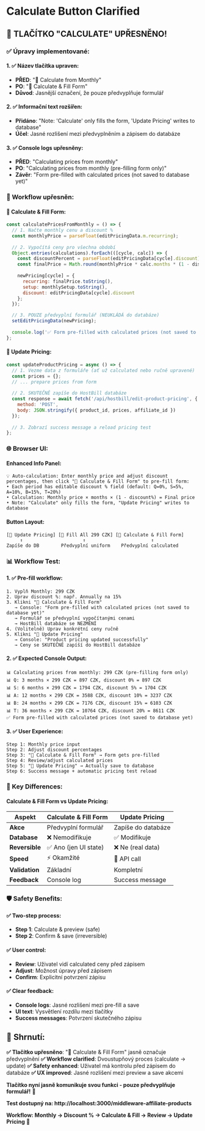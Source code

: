 # Calculate Button Clarified

## 🎯 **TLAČÍTKO "CALCULATE" UPŘESNĚNO!**

### ✅ **Úpravy implementované:**

#### **1. ✅ Název tlačítka upraven:**
- **PŘED**: "🧮 Calculate from Monthly"
- **PO**: "🧮 Calculate & Fill Form"
- **Důvod**: Jasnější označení, že pouze předvyplňuje formulář

#### **2. ✅ Informační text rozšířen:**
- **Přidáno**: "Note: 'Calculate' only fills the form, 'Update Pricing' writes to database"
- **Účel**: Jasné rozlišení mezi předvyplněním a zápisem do databáze

#### **3. ✅ Console logs upřesněny:**
- **PŘED**: "Calculating prices from monthly"
- **PO**: "Calculating prices from monthly (pre-filling form only)"
- **Závěr**: "Form pre-filled with calculated prices (not saved to database yet)"

### **🔧 Workflow upřesněn:**

#### **🧮 Calculate & Fill Form:**
```javascript
const calculatePricesFromMonthly = () => {
  // 1. Načte monthly cenu a discount %
  const monthlyPrice = parseFloat(editPricingData.m.recurring);
  
  // 2. Vypočítá ceny pro všechna období
  Object.entries(calculations).forEach(([cycle, calc]) => {
    const discountPercent = parseFloat(editPricingData[cycle].discount) || 0;
    const finalPrice = Math.round(monthlyPrice * calc.months * (1 - discountPercent/100));
    
    newPricing[cycle] = {
      recurring: finalPrice.toString(),
      setup: monthlySetup.toString(),
      discount: editPricingData[cycle].discount
    };
  });

  // 3. POUZE předvyplní formulář (NEUKLÁDÁ do databáze)
  setEditPricingData(newPricing);
  
  console.log('✅ Form pre-filled with calculated prices (not saved to database yet)');
};
```

#### **🔧 Update Pricing:**
```javascript
const updateProductPricing = async () => {
  // 1. Vezme data z formuláře (ať už calculated nebo ručně upravené)
  const prices = {};
  // ... prepare prices from form
  
  // 2. SKUTEČNĚ zapíše do HostBill databáze
  const response = await fetch('/api/hostbill/edit-product-pricing', {
    method: 'POST',
    body: JSON.stringify({ product_id, prices, affiliate_id })
  });
  
  // 3. Zobrazí success message a reload pricing test
};
```

### **🌐 Browser UI:**

#### **Enhanced Info Panel:**
```
💡 Auto-calculation: Enter monthly price and adjust discount percentages, then click "🧮 Calculate & Fill Form" to pre-fill form:
• Each period has editable discount % field (default: Q=0%, S=5%, A=10%, B=15%, T=20%)
• Calculation: Monthly price × months × (1 - discount%) = Final price
• Note: "Calculate" only fills the form, "Update Pricing" writes to database
```

#### **Button Layout:**
```
[🔧 Update Pricing] [📝 Fill All 299 CZK] [🧮 Calculate & Fill Form]
     ↑                      ↑                        ↑
Zapíše do DB        Předvyplní uniform    Předvyplní calculated
```

### **📊 Workflow Test:**

#### **1. ✅ Pre-fill workflow:**
```
1. Vyplň Monthly: 299 CZK
2. Uprav discount %: např. Annually na 15%
3. Klikni "🧮 Calculate & Fill Form"
   → Console: "Form pre-filled with calculated prices (not saved to database yet)"
   → Formulář se předvyplní vypočítanými cenami
   → HostBill databáze se NEZMĚNÍ
4. (Volitelně) Uprav konkrétní ceny ručně
5. Klikni "🔧 Update Pricing"
   → Console: "Product pricing updated successfully"
   → Ceny se SKUTEČNĚ zapíší do HostBill databáze
```

#### **2. ✅ Expected Console Output:**
```
📊 Calculating prices from monthly: 299 CZK (pre-filling form only)
📊 Q: 3 months × 299 CZK = 897 CZK, discount 0% = 897 CZK
📊 S: 6 months × 299 CZK = 1794 CZK, discount 5% = 1704 CZK
📊 A: 12 months × 299 CZK = 3588 CZK, discount 10% = 3237 CZK
📊 B: 24 months × 299 CZK = 7176 CZK, discount 15% = 6103 CZK
📊 T: 36 months × 299 CZK = 10764 CZK, discount 20% = 8611 CZK
✅ Form pre-filled with calculated prices (not saved to database yet)
```

#### **3. ✅ User Experience:**
```
Step 1: Monthly price input
Step 2: Adjust discount percentages
Step 3: "🧮 Calculate & Fill Form" → Form gets pre-filled
Step 4: Review/adjust calculated prices
Step 5: "🔧 Update Pricing" → Actually save to database
Step 6: Success message + automatic pricing test reload
```

### **🎯 Key Differences:**

#### **Calculate & Fill Form vs Update Pricing:**

| Aspekt | Calculate & Fill Form | Update Pricing |
|--------|----------------------|----------------|
| **Akce** | Předvyplní formulář | Zapíše do databáze |
| **Database** | ❌ Nemodifikuje | ✅ Modifikuje |
| **Reversible** | ✅ Ano (jen UI state) | ❌ Ne (real data) |
| **Speed** | ⚡ Okamžité | 🔄 API call |
| **Validation** | Základní | Kompletní |
| **Feedback** | Console log | Success message |

### **🛡️ Safety Benefits:**

#### **✅ Two-step process:**
- **Step 1**: Calculate & preview (safe)
- **Step 2**: Confirm & save (irreversible)

#### **✅ User control:**
- **Review**: Uživatel vidí calculated ceny před zápisem
- **Adjust**: Možnost úpravy před zápisem
- **Confirm**: Explicitní potvrzení zápisu

#### **✅ Clear feedback:**
- **Console logs**: Jasné rozlišení mezi pre-fill a save
- **UI text**: Vysvětlení rozdílu mezi tlačítky
- **Success messages**: Potvrzení skutečného zápisu

## 🎉 **Shrnutí:**

**✅ Tlačítko upřesněno**: "🧮 Calculate & Fill Form" jasně označuje předvyplnění
**✅ Workflow clarified**: Dvoustupňový proces (calculate → update)
**✅ Safety enhanced**: Uživatel má kontrolu před zápisem do databáze
**✅ UX improved**: Jasné rozlišení mezi preview a save akcemi

**Tlačítko nyní jasně komunikuje svou funkci - pouze předvyplňuje formulář!** 🎯

**Test dostupný na: http://localhost:3000/middleware-affiliate-products**

**Workflow: Monthly → Discount % → Calculate & Fill → Review → Update Pricing** 🔧
